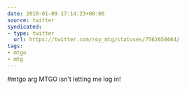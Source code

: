 ```yaml
---
date: 2010-01-09 17:14:23+00:00
source: twitter
syndicated:
- type: twitter
  url: https://twitter.com/roy_mtg/statuses/7562658664/
tags:
- mtgo
- mtg
---
```


#mtgo arg MTGO isn't letting me log in!